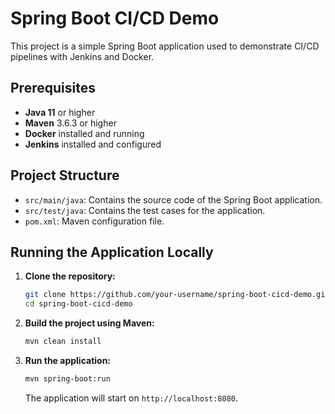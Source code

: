 # Spring Boot CI/CD Demo

This project is a simple Spring Boot application used to demonstrate CI/CD pipelines with Jenkins and Docker.

## Prerequisites

- **Java 11** or higher
- **Maven** 3.6.3 or higher
- **Docker** installed and running
- **Jenkins** installed and configured

## Project Structure

- `src/main/java`: Contains the source code of the Spring Boot application.
- `src/test/java`: Contains the test cases for the application.
- `pom.xml`: Maven configuration file.

## Running the Application Locally

1. **Clone the repository:**

    ```bash
    git clone https://github.com/your-username/spring-boot-cicd-demo.git
    cd spring-boot-cicd-demo
    ```

2. **Build the project using Maven:**

    ```bash
    mvn clean install
    ```

3. **Run the application:**

    ```bash
    mvn spring-boot:run
    ```

   The application will start on `http://localhost:8080`.